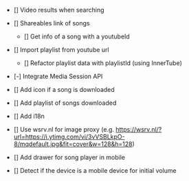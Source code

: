 - [] Video results when searching

- [] Shareables link of songs
    - [] Get info of a song with a youtubeId

- [] Import playlist from youtube url
    - [] Refactor playlist data with playlistId (using InnerTube)

- [-] Integrate Media Session API

- [] Add icon if a song is downloaded

- [] Add playlist of songs downloaded

- [] Add i18n

- [] Use wsrv.nl for image proxy (e.g. https://wsrv.nl/?url=https://i.ytimg.com/vi/3vVSBLkpO-8/mqdefault.jpg&fit=cover&w=128&h=128)

- [] Add drawer for song player in mobile

- [] Detect if the device is a mobile device for initial volume


